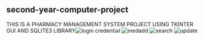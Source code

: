 ## second-year-computer-project

THIS IS A PHARMACY MANAGEMENT SYSTEM PROJECT USING TKINTER GUI AND SQLITE3 LIBRARY![login credential](https://github.com/saurabhbutale/second-year-computer-project/assets/115630709/7a13ca10-9b46-43dc-a366-28a25e27487c)
![medadd](https://github.com/saurabhbutale/second-year-computer-project/assets/115630709/c6b1e2f6-2055-4381-9d09-1ac156e86212)
![search](https://github.com/saurabhbutale/second-year-computer-project/assets/115630709/1d16453e-71e6-4ec3-8c05-f5bf584e9fbb)
![update](https://github.com/saurabhbutale/second-year-computer-project/assets/115630709/dff1d796-ac45-4253-b356-3063090d3354)
